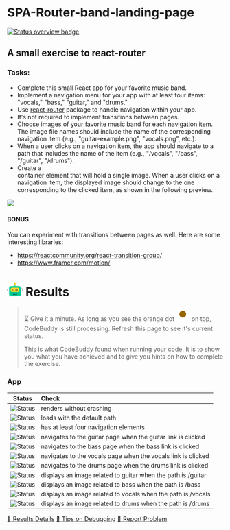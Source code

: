 # SPA-Router-band-landing-page
[![Status overview badge](../../blob/badges/.github/badges/main/badge.svg)](#-results)


## A small exercise to react-router

### Tasks:
-   Complete this small React app for your favorite music band.
-   Implement a navigation menu for your app with at least four items: "vocals," "bass," "guitar," and "drums."
-   Use [react-router](https://reactrouter.com/) package to handle navigation within your app.
-   It's not required to implement transitions between pages.
-   Choose images of your favorite music band for each navigation item. The image file names should include the name of the corresponding navigation item (e.g., "guitar-example.png", "vocals.png", etc.).
-   When a user clicks on a navigation item, the app should navigate to a path that includes the name of the item (e.g., "/vocals", "/bass", "/guitar", "/drums").
-   Create a <main> container element that will hold a single image. When a user clicks on a navigation item, the displayed image should change to the one corresponding to the clicked item, as shown in the following preview.

![](autograding.gif)

#### BONUS

You can experiment with transitions between pages as well. Here are some interesting libraries:

- https://reactcommunity.org/react-transition-group/
- https://www.framer.com/motion/

[//]: # (autograding info start)
# <img src="https://github.com/DCI-EdTech/autograding-setup/raw/main/assets/bot-large.svg" alt="" data-canonical-src="https://github.com/DCI-EdTech/autograding-setup/raw/main/assets/bot-large.svg" height="31" /> Results
> ⌛ Give it a minute. As long as you see the orange dot ![processing](https://raw.githubusercontent.com/DCI-EdTech/autograding-setup/main/assets/processing.svg) on top, CodeBuddy is still processing. Refresh this page to see it's current status.
>
> This is what CodeBuddy found when running your code. It is to show you what you have achieved and to give you hints on how to complete the exercise.


### App

|                 Status                  | Check                                                                                    |
| :-------------------------------------: | :--------------------------------------------------------------------------------------- |
| ![Status](../../blob/badges/.github/badges/main/status0.svg) | renders without crashing |
| ![Status](../../blob/badges/.github/badges/main/status1.svg) | loads with the default path |
| ![Status](../../blob/badges/.github/badges/main/status2.svg) | has at least four navigation elements |
| ![Status](../../blob/badges/.github/badges/main/status3.svg) | navigates to the guitar page when the guitar link is clicked |
| ![Status](../../blob/badges/.github/badges/main/status4.svg) | navigates to the bass page when the bass link is clicked |
| ![Status](../../blob/badges/.github/badges/main/status5.svg) | navigates to the vocals page when the vocals link is clicked |
| ![Status](../../blob/badges/.github/badges/main/status6.svg) | navigates to the drums page when the drums link is clicked |
| ![Status](../../blob/badges/.github/badges/main/status7.svg) | displays an image related to guitar when the path is /guitar |
| ![Status](../../blob/badges/.github/badges/main/status8.svg) | displays an image related to bass when the path is /bass |
| ![Status](../../blob/badges/.github/badges/main/status9.svg) | displays an image related to vocals when the path is /vocals |
| ![Status](../../blob/badges/.github/badges/main/status10.svg) | displays an image related to drums when the path is /drums |



[🔬 Results Details](../../actions)
[🐞 Tips on Debugging](https://github.com/DCI-EdTech/autograding-setup/wiki/How-to-work-with-CodeBuddy)
[📢 Report Problem](https://docs.google.com/forms/d/e/1FAIpQLSfS8wPh6bCMTLF2wmjiE5_UhPiOEnubEwwPLN_M8zTCjx5qbg/viewform?usp=pp_url&entry.652569746=SPA-Router-band-landing-page)


[//]: # (autograding info end)